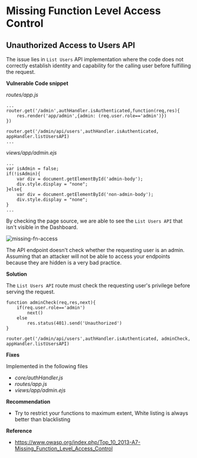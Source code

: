# Missing Function Level Access Control


## Unauthorized Access to Users API

The issue lies in `List Users` API implementation where the code does not correctly establish identity and capability for the calling user before fulfilling the request.

**Vulnerable Code snippet**

*routes/app.js*
```
...
router.get('/admin',authHandler.isAuthenticated,function(req,res){
    res.render('app/admin',{admin: (req.user.role=='admin')})
})

router.get('/admin/api/users',authHandler.isAuthenticated, appHandler.listUsersAPI)
...
```

*views/app/admin.ejs*
```
...
var isAdmin = false;
if(!isAdmin){
    var div = document.getElementById('admin-body');
    div.style.display = "none";
}else{
    var div = document.getElementById('non-admin-body');
    div.style.display = "none";            
}
...
```

By checking the page source, we are able to see the `List Users API` that isn't visible in the Dashboard.

![missing-fn-access](/resources/missing-fn-access.png "API Hidden in Front End")

The API endpoint doesn't check whether the requesting user is an admin. Assuming that an attacker will not be able to access your endpoints because they are hidden is a very bad practice.

**Solution**

The `List Users API` route must check the requesting user's privilege before serving the request.

```
function adminCheck(req,res,next){
    if(req.user.role=='admin')
        next()
    else
        res.status(401).send('Unauthorized')
}

router.get('/admin/api/users',authHandler.isAuthenticated, adminCheck, appHandler.listUsersAPI)
```

**Fixes**

Implemented in the following files

- *core/authHandler.js*
- *routes/app.js*
- *views/app/admin.ejs*

**Recommendation**

- Try to restrict your functions to maximum extent, White listing is always better than blacklisting

**Reference**

- https://www.owasp.org/index.php/Top_10_2013-A7-Missing_Function_Level_Access_Control

